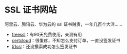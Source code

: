 # SSL 证书网站

阿里云、腾讯云、华为云的 ssl 证书贼贵，一年几百个大洋......

- [freessl](https://freessl.cn/)：有90天免费使用，亲测有用
- [certcloud](https://certcloud.cn/dashboard)：很蛋疼，不知怎么支付订单，一直没签发证书
- [51ssl](https://www.51ssl.com/home)：还没摸索成功怎么签发证书